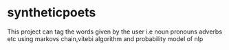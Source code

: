 # syntheticpoets
This project can tag the words given by the user i.e noun pronouns adverbs etc using markovs chain,vitebi algorithm and probability model of nlp
